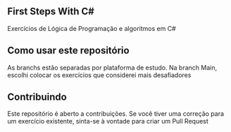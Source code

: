 ## First Steps With C#

Exercícios de Lógica de Programação e algoritmos em C#

## Como usar este repositório

As branchs estão separadas por plataforma de estudo. Na branch Main, escolhi colocar os exercícios que considerei mais desafiadores

## Contribuindo

Este repositório é aberto a contribuições. Se você tiver uma correção para um exercício existente, sinta-se à vontade para criar um Pull Request
